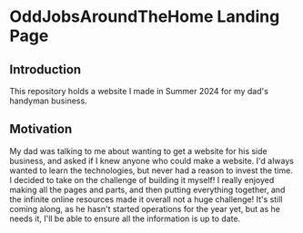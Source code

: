 # OddJobsAroundTheHome Landing Page

## Introduction
This repository holds a website I made in Summer 2024 for my dad's handyman business. 

## Motivation
My dad was talking to me about wanting to get a website for his side business, and asked if I knew anyone who could make a website. I'd always wanted to learn the technologies, but never had a reason to invest the time. I decided to take on the challenge of building it myself! I really enjoyed making all the pages and parts, and then putting everything together, and the infinite online resources made it overall not a huge challenge!
It's still coming along, as he hasn't started operations for the year yet, but as he needs it, I'll be able to ensure all the information is up to date.
